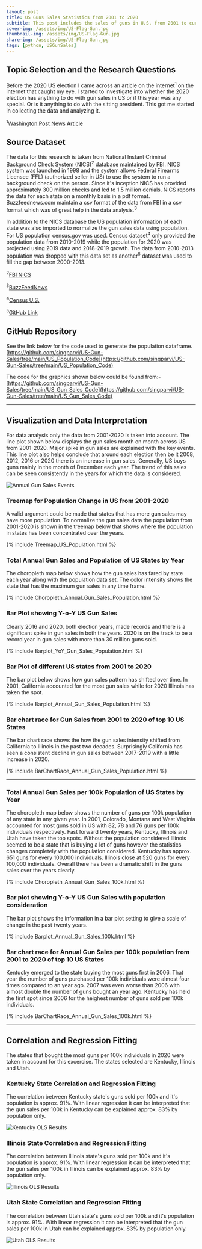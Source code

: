 ```yaml
---
layout: post
title: US Guns Sales Statistics from 2001 to 2020
subtitle: This post includes the sales of guns in U.S. from 2001 to current.
cover-img: /assets/img/US-Flag-Gun.jpg
thumbnail-img: /assets/img/US-Flag-Gun.jpg
share-img: /assets/img/US-Flag-Gun.jpg
tags: [python, USGunSales]
---
```


## Topic Selection and the Research Questions
Before the 2020 US election I came across an article on the internet<sup>1</sup> on the internet that caught my eye. I started to investigate into whether the 2020 election has anything to do with gun sales in US or if this year was any special. Or is it anything to do with the sitting president. This got me started in collecting the data and analyzing it. 

<sup>1</sup>[Washington Post News Article](https://www.washingtonpost.com/business/2020/10/29/walmart-guns-civil-unres/)


## Source Dataset

The data for this research is taken from National Instant Criminal Background Check System (NICS)<sup>2</sup> database maintained by FBI. NICS system was launched in 1998 and the system allows Federal Firearms Licensee (FFL) (authorized seller in US) to use the system to run a background check on the person. Since it's inception NICS has provided approximately 300 million checks and led to 1.5 million denials. NICS reports the data for each state on a monthly basis in a pdf format. Buzzfeednews.com maintain a csv format of the data from FBI in a csv format which was of great help in the data analysis.<sup>3</sup>

In addition to the NICS database the US population information of each state was also imported to normalize the gun sales data using population. For US population census.gov was used. Census dataset<sup>4</sup> only provided the population data from 2010-2019 while the population for 2020 was projected using 2019 data and 2018-2019 growth. The data from 2010-2013 population was dropped with this data set as another<sup>5</sup> dataset was used to fill the gap between 2000-2013.


<sup>2</sup>[FBI NICS](https://www.fbi.gov/services/cjis/nics) 

<sup>3</sup>[BuzzFeedNews](https://github.com/BuzzFeedNews/nics-firearm-background-checks)

<sup>4</sup>[Census U.S.](http://www2.census.gov/programs-surveys/popest/datasets/2010-2019/national/totals/nst-est2019-alldata.csv)

<sup>5</sup>[GitHub Link](https://github.com/jakevdp/data-USstates)



## GitHub Repository

See the link below for the code used to generate the population dataframe.
[https://github.com/singparvi/US-Gun-Sales/tree/main/US_Population_Code](https://github.com/singparvi/US-Gun-Sales/tree/main/US_Population_Code)

The code for the graphics shown below could be found from:-
[https://github.com/singparvi/US-Gun-Sales/tree/main/US_Gun_Sales_Code](https://github.com/singparvi/US-Gun-Sales/tree/main/US_Gun_Sales_Code)

---
## Visualization and Data Interpretation

For data analysis only the data from 2001-2020 is taken into account. The line plot shown below displays the gun sales month on month across US from 2001-2020. Major spike in gun sales are explained with the key events. This line plot also helps conclude that around each election then be it 2008, 2012, 2016 or 2020 there is an increase in gun sales. 
Generally, US buys guns mainly in the month of December each year. The trend of this sales can be seen consistently in the years for which the data is considered.

![Annual Gun Sales Events](https://github.com/singparvi/singparvi.github.io/raw/8ecf4bc80cf1feceac6fbf9a9699a69799a41335/assets/img/US_Annual_Gun_Sales_Events.jpeg)

### Treemap for Population Change in US from 2001-2020

A valid argument could be made that states that has more gun sales may have more population. To normalize the gun sales data the population from 2001-2020 is shown in the treemap below that shows where the population in states has been concentrated over the years.

{% include Treemap_US_Population.html %}

### Total Annual Gun Sales and Population of US States by Year

The choropleth map below shows how the gun sales has fared by state each year along with the population data set. The color intensity shows the state that has the maximum gun sales in any time frame.

{% include Choropleth_Annual_Gun_Sales_Population.html %}
### Bar Plot showing Y-o-Y US Gun Sales

Clearly 2016 and 2020, both election years, made records and there is a significant spike in gun sales in both the years. 2020 is on the track to be a record year in gun sales with more than 30 million guns sold.

{% include Barplot_YoY_Gun_Sales_Population.html %}

### Bar Plot of different US states from 2001 to 2020

The bar plot below shows how gun sales pattern has shifted over time. In 2001, California accounted for the most gun sales while for 2020 Illinois has taken the spot.

{% include Barplot_Annual_Gun_Sales_Population.html %}

### Bar chart race for Gun Sales from 2001 to 2020 of top 10 US States

The bar chart race shows the how the gun sales intensity shifted from California to Illinois in the past two decades. Surprisingly California has seen a consistent decline in gun sales between 2017-2019 with a little increase in 2020.

{% include BarChartRace_Annual_Gun_Sales_Population.html %}

---
### Total Annual Gun Sales per 100k Population of US States by Year

The choropleth map below shows the number of guns per 100k population of any state in any given year. In 2001, Colorado, Montana and West Virginia accounted for most guns sold in US with 82, 78 and 76 guns per 100k individuals respectively. Fast forward twenty years, Kentucky, Illinois and Utah have taken the top spots. Without the population considered Illinois seemed to be a state that is buying a lot of guns however the statistics changes completely with the population considered. Kentucky has approx. 651 guns for every 100,000 individuals. Illinois close at 520 guns for every 100,000 individuals. Overall there has been a dramatic shift in the guns sales over the years clearly. 

{% include Choropleth_Annual_Gun_Sales_100k.html %}

### Bar plot showing Y-o-Y US Gun Sales with population consideration

The bar plot shows the information in a bar plot setting to give a scale of change in the past twenty years. 

{% include Barplot_Annual_Gun_Sales_100k.html %}

### Bar chart race for Annual Gun Sales per 100k population from 2001 to 2020  of top 10 US States 

Kentucky emerged to the state buying the most guns first in 2006. That year the number of guns purchased per 100k individuals were almost four times compared to an year ago. 2007 was even worse than 2006 with almost double the number of guns bought an year ago. Kentucky has held the first spot since 2006 for the heighest number of guns sold per 100k individuals.

{% include BarChartRace_Annual_Gun_Sales_100k.html %}

---
## Correlation and Regression Fitting

The states that bought the most guns per 100k individuals in 2020 were taken in account for this excercise. The states selected are Kentucky, Illinois and Utah. 

### Kentucky State Correlation and Regression Fitting

The correlation between Kentucky state's guns sold per 100k and it's population is approx. 91%. With linear regression it can be interpreted that the gun sales per 100k in Kentucky can be explained approx. 83% by population only.


![Kentucky OLS Results](https://raw.githubusercontent.com/singparvi/singparvi.github.io/master/assets/img/Kentucky-OLS-Results.png)


### Illinois State Correlation and Regression Fitting

The correlation between Illinois state's guns sold per 100k and it's population is approx. 91%. With linear regression it can be interpreted that the gun sales per 100k in Illinois can be explained approx. 83% by population only.


![Illinois OLS Results](https://raw.githubusercontent.com/singparvi/singparvi.github.io/master/assets/img/Illinois-OLS-Results.png)


### Utah State Correlation and Regression Fitting

The correlation between Utah state's guns sold per 100k and it's population is approx. 91%. With linear regression it can be interpreted that the gun sales per 100k in Utah can be explained approx. 83% by population only.


![Utah OLS Results](https://raw.githubusercontent.com/singparvi/singparvi.github.io/master/assets/img/Utah-OLS-Results.png)